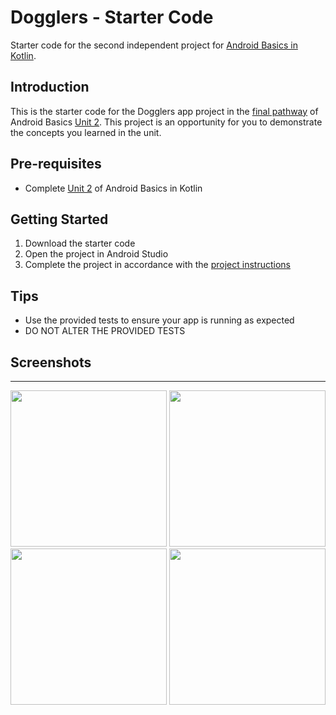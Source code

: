 Dogglers - Starter Code
==================================

Starter code for the second independent project for [Android Basics in Kotlin](https://developer.android.com/courses/android-basics-kotlin/course).

Introduction
------------

This is the starter code for the Dogglers app project in the [final pathway](https://developer.android.com/courses/pathways/android-basics-kotlin-unit-2-pathway-3) of Android Basics [Unit 2](https://developer.android.com/courses/android-basics-kotlin/unit-2). This project is an opportunity for you to demonstrate the concepts you learned in the unit.

Pre-requisites
--------------

- Complete [Unit 2](https://developer.android.com/courses/android-basics-kotlin/unit-2) of Android Basics in Kotlin

Getting Started
---------------

1. Download the starter code
2. Open the project in Android Studio
3. Complete the project in accordance with the [project instructions](https://developer.android.com/codelabs/basic-android-kotlin-training-project-dogglers-app?continue=https%3A%2F%2Fdeveloper.android.com%2Fcourses%2Fpathways%2Fandroid-basics-kotlin-unit-2-pathway-3%23codelab-https%3A%2F%2Fdeveloper.android.com%2Fcodelabs%2Fbasic-android-kotlin-training-project-dogglers-app#0)

Tips
----

- Use the provided tests to ensure your app is running as expected
- DO NOT ALTER THE PROVIDED TESTS

## Screenshots
--------------

<img src="https://user-images.githubusercontent.com/37054216/141775959-74a09fe0-c23b-48ad-a183-dd36f20a1d17.png" width="250">
<img src="https://user-images.githubusercontent.com/37054216/141775979-ff94dc4d-cf8f-4214-b356-ca8aeb303aeb.png" width="250">
<img src="https://user-images.githubusercontent.com/37054216/141775994-b367bfb6-bb5d-436f-860e-e1ac858a9d06.png" width="250">
<img src="https://user-images.githubusercontent.com/37054216/141776010-84b79685-23e7-4634-a945-acfbb8cc2ca3.png" width="250">

